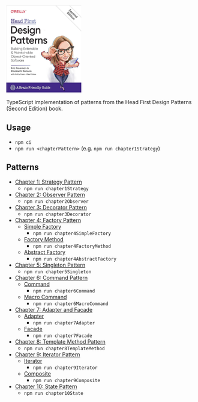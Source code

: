 <img alt="Head First Design Patterns Second Edition" src="HeadFirstDesignPatterns.jpg" width="200"/>

TypeScript implementation of patterns from the Head First Design Patterns (Second Edition) book.

## Usage

- `npm ci`
- `npm run <chapterPattern>` (e.g. `npm run chapter1Strategy`) 

## Patterns

- [Chapter 1: Strategy Pattern](./src/chapter1Strategy)
  - `npm run chapter1Strategy`
- [Chapter 2: Observer Pattern](./src/chapter2Observer)
  - `npm run chapter2Observer`
- [Chapter 3: Decorator Pattern](./src/chapter3Decorator)
  - `npm run chapter3Decorator`
- [Chapter 4: Factory Pattern](./src/chapter4Factory)
  - [Simple Factory](./src/chapter4Factory/simpleFactory/)
    - `npm run chapter4SimpleFactory`
  - [Factory Method](./src/chapter4Factory/factoryMethod/)
    - `npm run chapter4FactoryMethod`
  - [Abstract Factory](./src/chapter4Factory/abstractFactory/)
    - `npm run chapter4AbstractFactory`
- [Chapter 5: Singleton Pattern](./src/chapter5Singleton)
  - `npm run chapter5Singleton`
- [Chapter 6: Command Pattern](./src/chapter6Command)
  - [Command](./src/chapter6Command/command)
    - `npm run chapter6Command`
  - [Macro Command](./src/chapter6Command/macroCommand)
    - `npm run chapter6MacroCommand`
- [Chapter 7: Adapter and Facade](./src/chapter7AdapterAndFacade)
  - [Adapter](./src/chapter7AdapterAndFacade/adapter)
    - `npm run chapter7Adapter`
  - [Facade](./src/chapter7AdapterAndFacade/facade)
    - `npm run chapter7Facade`
- [Chapter 8: Template Method Pattern](./src/chapter8TemplateMethod)
  - `npm run chapter8TemplateMethod`
- [Chapter 9: Iterator Pattern](./src/chapter9Iterator)
  - [Iterator](./src/chapter9Iterator/iterator)
    - `npm run chapter9Iterator`
  - [Composite](./src/chapter9Iterator/composite)
    - `npm run chapter9Composite`
- [Chapter 10: State Pattern](./src/chapter10State)
  - `npm run chapter10State`
